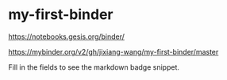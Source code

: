 # my-first-binder
https://notebooks.gesis.org/binder/


https://mybinder.org/v2/gh/jixiang-wang/my-first-binder/master


Fill in the fields to see the markdown badge snippet.



